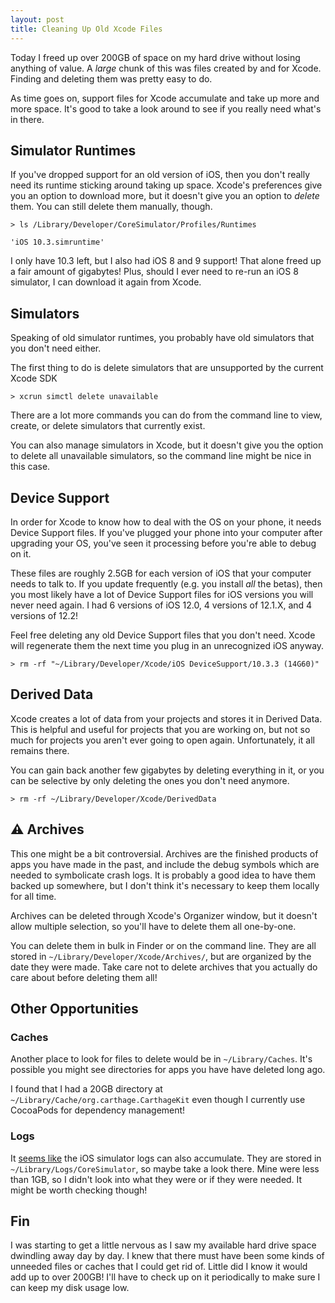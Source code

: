 ```yaml
---
layout: post
title: Cleaning Up Old Xcode Files
---
```


Today I freed up over 200GB of space on my hard drive without losing anything of value. A _large_ chunk of this was files created by and for Xcode. Finding and deleting them was pretty easy to do.

<!--excerpt-->

As time goes on, support files for Xcode accumulate and take up more and more space. It's good to take a look around to see if you really need what's in there.

## Simulator Runtimes

If you've dropped support for an old version of iOS, then you don't really need its runtime sticking around taking up space. Xcode's preferences give you an option to download more, but it doesn't give you an option to _delete_ them. You can still delete them manually, though.

```shell
> ls /Library/Developer/CoreSimulator/Profiles/Runtimes

'iOS 10.3.simruntime'
```

I only have 10.3 left, but I also had iOS 8 and 9 support! That alone freed up a fair amount of gigabytes! Plus, should I ever need to re-run an iOS 8 simulator, I can download it again from Xcode.

## Simulators

Speaking of old simulator runtimes, you probably have old simulators that you don't need either.

The first thing to do is delete simulators that are unsupported by the current Xcode SDK

```shell
> xcrun simctl delete unavailable
```

There are a lot more commands you can do from the command line to view, create, or delete simulators that currently exist.

You can also manage simulators in Xcode, but it doesn't give you the option to delete all unavailable simulators, so the command line might be nice in this case.

## Device Support

In order for Xcode to know how to deal with the OS on your phone, it needs Device Support files. If you've plugged your phone into your computer after upgrading your OS, you've seen it processing before you're able to debug on it.

These files are roughly 2.5GB for each version of iOS that your computer needs to talk to. If you update frequently (e.g. you install _all_ the betas), then you most likely have a lot of Device Support files for iOS versions you will never need again. I had 6 versions of iOS 12.0, 4 versions of 12.1.X, and 4 versions of 12.2!

Feel free deleting any old Device Support files that you don't need. Xcode will regenerate them the next time you plug in an unrecognized iOS anyway.

```shell
> rm -rf "~/Library/Developer/Xcode/iOS DeviceSupport/10.3.3 (14G60)"
```

## Derived Data

Xcode creates a lot of data from your projects and stores it in Derived Data. This is helpful and useful for projects that you are working on, but not so much for projects you aren't ever going to open again. Unfortunately, it all remains there.

You can gain back another few gigabytes by deleting everything in it, or you can be selective by only deleting the ones you don't need anymore.

```shell
> rm -rf ~/Library/Developer/Xcode/DerivedData
```

## ⚠️ Archives

This one might be a bit controversial. Archives are the finished products of apps you have made in the past, and include the debug symbols which are needed to symbolicate crash logs. It is probably a good idea to have them backed up somewhere, but I don't think it's necessary to keep them locally for all time.

Archives can be deleted through Xcode's Organizer window, but it doesn't allow multiple selection, so you'll have to delete them all one-by-one. 

You can delete them in bulk in Finder or on the command line. They are all stored in `~/Library/Developer/Xcode/Archives/`, but are organized by the date they were made. Take care not to delete archives that you actually do care about before deleting them all!

## Other Opportunities

### Caches

Another place to look for files to delete would be in `~/Library/Caches`. It's possible you might see directories for apps you have have deleted long ago.

I found that I had a 20GB directory at `~/Library/Cache/org.carthage.CarthageKit` even though I currently use CocoaPods for dependency management!

### Logs

It [seems like](https://twitter.com/mjtsai/status/1022838770494832643) the iOS simulator logs can also accumulate. They are stored in `~/Library/Logs/CoreSimulator`, so maybe take a look there. Mine were less than 1GB, so I didn't look into what they were or if they were needed. It might be worth checking though!

## Fin

I was starting to get a little nervous as I saw my available hard drive space dwindling away day by day. I knew that there must have been some kinds of unneeded files or caches that I could get rid of. Little did I know it would add up to over 200GB! I'll have to check up on it periodically to make sure I can keep my disk usage low.